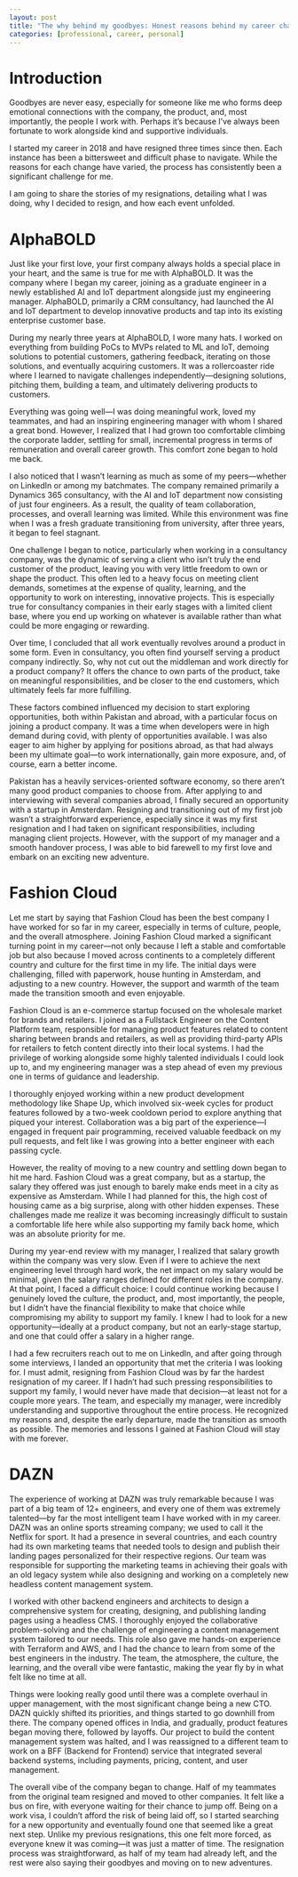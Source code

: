 ```yaml
---
layout: post
title: "The why behind my goodbyes: Honest reasons behind my career changes"
categories: [professional, career, personal]
---
```


# Introduction
Goodbyes are never easy, especially for someone like me who forms deep emotional connections with the company, the product, and, most importantly, the people I work with. Perhaps it’s because I’ve always been fortunate to work alongside kind and supportive individuals.

I started my career in 2018 and have resigned three times since then. Each instance has been a bittersweet and difficult phase to navigate. While the reasons for each change have varied, the process has consistently been a significant challenge for me.

I am going to share the stories of my resignations, detailing what I was doing, why I decided to resign, and how each event unfolded.

# AlphaBOLD
Just like your first love, your first company always holds a special place in your heart, and the same is true for me with AlphaBOLD. It was the company where I began my career, joining as a graduate engineer in a newly established AI and IoT department alongside just my engineering manager. AlphaBOLD, primarily a CRM consultancy, had launched the AI and IoT department to develop innovative products and tap into its existing enterprise customer base.

During my nearly three years at AlphaBOLD, I wore many hats. I worked on everything from building PoCs to MVPs related to ML and IoT, demoing solutions to potential customers, gathering feedback, iterating on those solutions, and eventually acquiring customers. It was a rollercoaster ride where I learned to navigate challenges independently—designing solutions, pitching them, building a team, and ultimately delivering products to customers.

Everything was going well—I was doing meaningful work, loved my teammates, and had an inspiring engineering manager with whom I shared a great bond. However, I realized that I had grown too comfortable climbing the corporate ladder, settling for small, incremental progress in terms of remuneration and overall career growth. This comfort zone began to hold me back.

I also noticed that I wasn’t learning as much as some of my peers—whether on LinkedIn or among my batchmates. The company remained primarily a Dynamics 365 consultancy, with the AI and IoT department now consisting of just four engineers. As a result, the quality of team collaboration, processes, and overall learning was limited. While this environment was fine when I was a fresh graduate transitioning from university, after three years, it began to feel stagnant.

One challenge I began to notice, particularly when working in a consultancy company, was the dynamic of serving a client who isn’t truly the end customer of the product, leaving you with very little freedom to own or shape the product. This often led to a heavy focus on meeting client demands, sometimes at the expense of quality, learning, and the opportunity to work on interesting, innovative projects. This is especially true for consultancy companies in their early stages with a limited client base, where you end up working on whatever is available rather than what could be more engaging or rewarding. 

Over time, I concluded that all work eventually revolves around a product in some form. Even in consultancy, you often find yourself serving a product company indirectly. So, why not cut out the middleman and work directly for a product company? It offers the chance to own parts of the product, take on meaningful responsibilities, and be closer to the end customers, which ultimately feels far more fulfilling.

These factors combined influenced my decision to start exploring opportunities, both within Pakistan and abroad, with a particular focus on joining a product company. It was a time when developers were in high demand during covid, with plenty of opportunities available. I was also eager to aim higher by applying for positions abroad, as that had always been my ultimate goal—to work internationally, gain more exposure, and, of course, earn a better income.

Pakistan has a heavily services-oriented software economy, so there aren’t many good product companies to choose from. After applying to and interviewing with several companies abroad, I finally secured an opportunity with a startup in Amsterdam. Resigning and transitioning out of my first job wasn’t a straightforward experience, especially since it was my first resignation and I had taken on significant responsibilities, including managing client projects. However, with the support of my manager and a smooth handover process, I was able to bid farewell to my first love and embark on an exciting new adventure.

# Fashion Cloud
Let me start by saying that Fashion Cloud has been the best company I have worked for so far in my career, especially in terms of culture, people, and the overall atmosphere. Joining Fashion Cloud marked a significant turning point in my career—not only because I left a stable and comfortable job but also because I moved across continents to a completely different country and culture for the first time in my life. The initial days were challenging, filled with paperwork, house hunting in Amsterdam, and adjusting to a new country. However, the support and warmth of the team made the transition smooth and even enjoyable.

Fashion Cloud is an e-commerce startup focused on the wholesale market for brands and retailers. I joined as a Fullstack Engineer on the Content Platform team, responsible for managing product features related to content sharing between brands and retailers, as well as providing third-party APIs for retailers to fetch content directly into their local systems. I had the privilege of working alongside some highly talented individuals I could look up to, and my engineering manager was a step ahead of even my previous one in terms of guidance and leadership.

I thoroughly enjoyed working within a new product development methodology like Shape Up, which involved six-week cycles for product features followed by a two-week cooldown period to explore anything that piqued your interest. Collaboration was a big part of the experience—I engaged in frequent pair programming, received valuable feedback on my pull requests, and felt like I was growing into a better engineer with each passing cycle.

However, the reality of moving to a new country and settling down began to hit me hard. Fashion Cloud was a great company, but as a startup, the salary they offered was just enough to barely make ends meet in a city as expensive as Amsterdam. While I had planned for this, the high cost of housing came as a big surprise, along with other hidden expenses. These challenges made me realize it was becoming increasingly difficult to sustain a comfortable life here while also supporting my family back home, which was an absolute priority for me.

During my year-end review with my manager, I realized that salary growth within the company was very slow. Even if I were to achieve the next engineering level through hard work, the net impact on my salary would be minimal, given the salary ranges defined for different roles in the company. At that point, I faced a difficult choice: I could continue working because I genuinely loved the culture, the product, and, most importantly, the people, but I didn’t have the financial flexibility to make that choice while compromising my ability to support my family. I knew I had to look for a new opportunity—ideally at a product company, but not an early-stage startup, and one that could offer a salary in a higher range.

I had a few recruiters reach out to me on LinkedIn, and after going through some interviews, I landed an opportunity that met the criteria I was looking for. I must admit, resigning from Fashion Cloud was by far the hardest resignation of my career. If I hadn’t had such pressing responsibilities to support my family, I would never have made that decision—at least not for a couple more years. The team, and especially my manager, were incredibly understanding and supportive throughout the entire process. He recognized my reasons and, despite the early departure, made the transition as smooth as possible. The memories and lessons I gained at Fashion Cloud will stay with me forever.

# DAZN
The experience of working at DAZN was truly remarkable because I was part of a big team of 12+ engineers, and every one of them was extremely talented—by far the most intelligent team I have worked with in my career. DAZN was an online sports streaming company; we used to call it the Netflix for sport. It had a presence in several countries, and each country had its own marketing teams that needed tools to design and publish their landing pages personalized for their respective regions. Our team was responsible for supporting the marketing teams in achieving their goals with an old legacy system while also designing and working on a completely new headless content management system.

I worked with other backend engineers and architects to design a comprehensive system for creating, designing, and publishing landing pages using a headless CMS.  I thoroughly enjoyed the collaborative problem-solving and the challenge of engineering a content management system tailored to our needs. This role also gave me hands-on experience with Terraform and AWS, and I had the chance to learn from some of the best engineers in the industry. The team, the atmosphere, the culture, the learning, and the overall vibe were fantastic, making the year fly by in what felt like no time at all.

Things were looking really good until there was a complete overhaul in upper management, with the most significant change being a new CTO. DAZN quickly shifted its priorities, and things started to go downhill from there. The company opened offices in India, and gradually, product features began moving there, followed by layoffs. Our project to build the content management system was halted, and I was reassigned to a different team to work on a BFF (Backend for Frontend) service that integrated several backend systems, including payments, pricing, content, and user management.

The overall vibe of the company began to change. Half of my teammates from the original team resigned and moved to other companies. It felt like a bus on fire, with everyone waiting for their chance to jump off. Being on a work visa, I couldn’t afford the risk of being laid off, so I started searching for a new opportunity and eventually found one that seemed like a great next step. Unlike my previous resignations, this one felt more forced, as everyone knew it was coming—it was just a matter of time. The resignation process was straightforward, as half of my team had already left, and the rest were also saying their goodbyes and moving on to new adventures.
